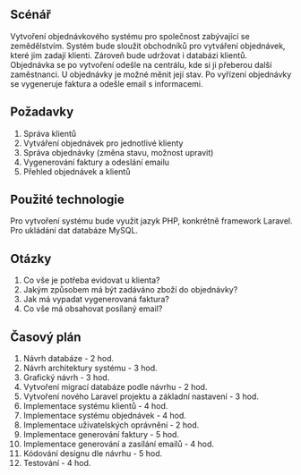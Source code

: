 ﻿## Scénář

Vytvoření objednávkového systému pro společnost zabývající se zemědělstvím. Systém bude sloužit obchodníků pro vytváření objednávek, které jim zadají klienti. Zároveň bude udržovat i databázi klientů. Objednávka se po vytvoření odešle na centrálu, kde si ji přeberou další zaměstnanci. U objednávky je možné měnit její stav. Po vyřízení objednávky se vygeneruje faktura a odešle email s informacemi.


## Požadavky

1) Správa klientů
2) Vytváření objednávek pro jednotlivé klienty
3) Správa objednávky (změna stavu, možnost upravit)
4) Vygenerování faktury a odeslání emailu
5) Přehled objednávek a klientů

## Použité technologie

Pro vytvoření systému bude využit jazyk PHP, konkrétně framework Laravel. Pro ukládání dat databáze MySQL.

## Otázky

1) Co vše je potřeba evidovat u klienta?
2) Jakým způsobem má být zadáváno zboží do objednávky?
3) Jak má vypadat vygenerovaná faktura?
4) Co vše má obsahovat posílaný email?

## Časový plán

1) Návrh databáze - 2 hod.
2) Návrh architektury systému - 3 hod.
3) Grafický návrh - 3 hod.
4) Vytvoření migrací databáze podle návrhu - 2 hod.
5) Vytvoření nového Laravel projektu a základní nastavení - 3 hod.
6) Implementace systému klientů - 4 hod.
7) Implementace systému objednávek - 4 hod.
8) Implementace uživatelských oprávnění - 2 hod.
9) Implementace generování faktury - 5 hod.
10) Implementace generování a zasílání emailů - 4 hod.
11) Kódování designu dle návrhu - 5 hod.
12) Testování - 4 hod.


